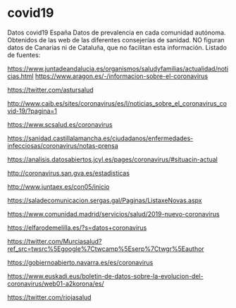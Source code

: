 # covid19
Datos covid19 España
Datos de prevalencia en cada comunidad autónoma.
Obtenidos de las web de las diferentes consejerías de sanidad. NO figuran datos de Canarias ni de Cataluña, que no facilitan esta información.
Listado de fuentes:

https://www.juntadeandalucia.es/organismos/saludyfamilias/actualidad/noticias.html
https://www.aragon.es/-/informacion-sobre-el-coronavirus

https://twitter.com/astursalud

http://www.caib.es/sites/coronavirus/es/l/noticias_sobre_el_coronavirus_covid-19/?pagina=1

https://www.scsalud.es/coronavirus

https://sanidad.castillalamancha.es/ciudadanos/enfermedades-infecciosas/coronavirus/notas-prensa

https://analisis.datosabiertos.jcyl.es/pages/coronavirus/#situacin-actual

http://coronavirus.san.gva.es/estadisticas

http://www.juntaex.es/con05/inicio

https://saladecomunicacion.sergas.gal/Paginas/ListaxeNovas.aspx

https://www.comunidad.madrid/servicios/salud/2019-nuevo-coronavirus

https://elfarodemelilla.es/?s=datos+coronavirus

https://twitter.com/Murciasalud?ref_src=twsrc%5Egoogle%7Ctwcamp%5Eserp%7Ctwgr%5Eauthor

https://gobiernoabierto.navarra.es/es/coronavirus

https://www.euskadi.eus/boletin-de-datos-sobre-la-evolucion-del-coronavirus/web01-a2korona/es/

https://twitter.com/riojasalud
